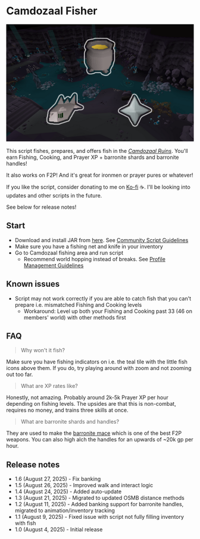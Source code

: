# Camdozaal Fisher

![img.png](img.png)

This script fishes, prepares, and offers fish in the [_Camdozaal Ruins_](https://oldschool.runescape.wiki/w/Ruins_of_Camdozaal). You'll earn Fishing, Cooking, and Prayer XP + barronite shards and barronite handles!

It also works on F2P! And it's great for ironmen or prayer pures or whatever!

If you like the script, consider donating to me on [Ko-fi](https://ko-fi.com/fruart) ☕. I'll be looking into updates and other scripts in the future.

See below for release notes!

## Start
- Download and install JAR from [here](https://github.com/fru-art/fru-scripts/blob/master/out/artifacts/CamdozaalFisherScript.jar). See [Community Script Guidelines](https://discord.com/channels/736938454478356570/1364978724105355324)
- Make sure you have a fishing net and knife in your inventory
- Go to Camdozaal fishing area and run script
    - Recommend world hopping instead of breaks. See [Profile Management Guidelines](https://discord.com/channels/736938454478356570/1393939764092207134/1393939764092207134)

## Known issues
- Script may not work correctly if you are able to catch fish that you can't prepare i.e. mismatched Fishing and Cooking levels
    - Workaround: Level up both your Fishing and Cooking past 33 (46 on members' world) with other methods first

## FAQ
> Why won't it fish?

Make sure you have fishing indicators on i.e. the teal tile with the little fish icons above them. If you do, try playing around with zoom and not zooming out too far.

> What are XP rates like?

Honestly, not amazing. Probably around 2k-5k Prayer XP per hour depending on fishing levels. The upsides are that this is non-combat, requires no money, and trains three skills at once.

> What are barronite shards and handles?

They are used to make the [barronite mace](https://oldschool.runescape.wiki/w/Barronite_mace) which is one of the best F2P weapons. You can also high alch the handles for an upwards of ~20k gp per hour.

## Release notes
- 1.6 (August 27, 2025) - Fix banking
- 1.5 (August 26, 2025) - Improved walk and interact logic
- 1.4 (August 24, 2025) - Added auto-update
- 1.3 (August 21, 2025) - Migrated to updated OSMB distance methods
- 1.2 (August 11, 2025) - Added banking support for barronite handles, migrated to animation/inventory tracking
- 1.1 (August 9, 2025) - Fixed issue with script not fully filling inventory with fish
- 1.0 (August 4, 2025) - Initial release

